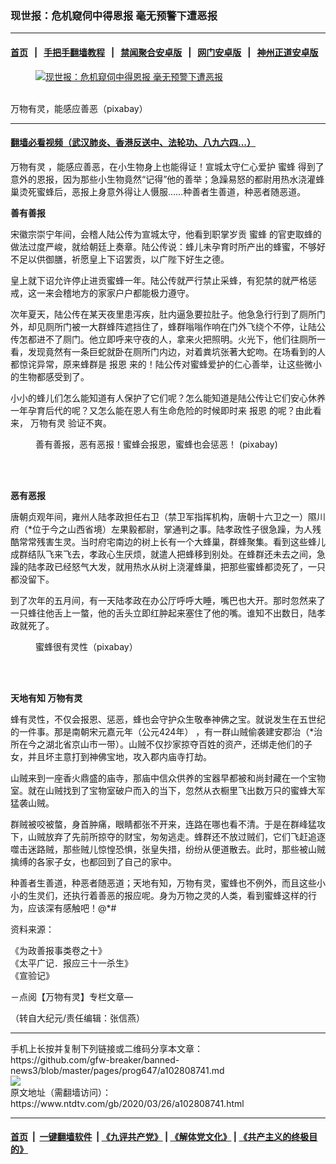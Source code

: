 ### 现世报：危机窥伺中得恩报 毫无预警下遭恶报
------------------------

#### [首页](https://github.com/gfw-breaker/banned-news3/blob/master/README.md) &nbsp;&nbsp;|&nbsp;&nbsp; [手把手翻墙教程](https://github.com/gfw-breaker/guides/wiki) &nbsp;&nbsp;|&nbsp;&nbsp; [禁闻聚合安卓版](https://github.com/gfw-breaker/bn-android) &nbsp;&nbsp;|&nbsp;&nbsp; [网门安卓版](https://github.com/oGate2/oGate) &nbsp;&nbsp;|&nbsp;&nbsp; [神州正道安卓版](https://github.com/SzzdOgate/update) 



<div><div class="featured_image">
 <a href="https://i.ntdtv.com/assets/uploads/2020/03/2020-03-26_134254.jpg" target="_blank">
  <figure>
   <img alt="现世报：危机窥伺中得恩报 毫无预警下遭恶报" src="https://i.ntdtv.com/assets/uploads/2020/03/2020-03-26_134254-800x450.jpg"/>
  </figure><br/>
 </a>
 <span class="caption">
  万物有灵，能感应善恶（pixabay）
 </span>
</div>
</div><hr/>

#### [翻墙必看视频（武汉肺炎、香港反送中、法轮功、八九六四...）](https://github.com/gfw-breaker/banned-news3/blob/master/pages/link3.md)

<div><div class="post_content" itemprop="articleBody">
 <p>
  <ok href="https://www.ntdtv.com/gb/万物有灵.htm">
   万物有灵
  </ok>
  ，能感应善恶，在小生物身上也能得证！宣城太守仁心爱护
  <ok href="https://www.ntdtv.com/gb/蜜蜂.htm">
   蜜蜂
  </ok>
  得到了意外的恩报，因为那些小生物竟然“记得”他的善举；急躁易怒的都尉用热水浇灌蜂巢烫死蜜蜂后，恶报上身意外得让人慑服……种善者生善道，种恶者随恶道。
 </p>
 <p>
  <strong>
   善有善报
  </strong>
 </p>
 <p>
  宋徽宗崇宁年间，会稽人陆公传为宣城太守，他看到职掌岁贡
  <ok href="https://www.ntdtv.com/gb/蜜蜂.htm">
   蜜蜂
  </ok>
  的官吏取蜂的做法过度严峻，就给朝廷上奏章。陆公传说：蜂儿未孕育时所产出的蜂蜜，不够好不足以供御膳，祈愿皇上下诏罢贡，以广陛下好生之德。
 </p>
 <p>
  皇上就下诏允许停止进贡蜜蜂一年。陆公传就严行禁止采蜂，有犯禁的就严格惩戒，这一来会稽地方的家家户户都能极力遵守。
 </p>
 <p>
  次年夏天，陆公传在某天夜里患泻疾，肚内逼急要拉肚子。他急急行行到了厕所门外，却见厕所门被一大群蜂阵遮挡住了，蜂群嗡嗡作响在门外飞绕个不停，让陆公传怎都进不了厕门。他立即呼来守夜的人，拿来火把照明。火光下，他们往厕所一看，发现竟然有一条巨蛇就卧在厕所门内边，对着粪坑张著大蛇吻。在场看到的人都惊诧异常，原来蜂群是
  <ok href="https://www.ntdtv.com/gb/报恩.htm">
   报恩
  </ok>
  来的！陆公传对蜜蜂爱护的仁心善举，让这些微小的生物都感受到了。
 </p>
 <p>
  小小的蜂儿们怎么能知道有人保护了它们呢？怎么能知道是陆公传让它们安心休养一年孕育后代的呢？又怎么能在恩人有生命危险的时候即时来
  <ok href="https://www.ntdtv.com/gb/报恩.htm">
   报恩
  </ok>
  的呢？由此看来，
  <ok href="https://www.ntdtv.com/gb/万物有灵.htm">
   万物有灵
  </ok>
  验证不爽。
 </p>
 <figure class="wp-caption alignnone" id="attachment_102808743" style="width: 600px">
  <img alt="" class="size-medium wp-image-102808743" src="https://i.ntdtv.com/assets/uploads/2020/03/2020-03-26_133956-600x403.jpg">
   <br/><figcaption class="wp-caption-text">
    善有善报，恶有恶报！蜜蜂会报恩，蜜蜂也会惩恶！ (pixabay)
   </figcaption><br/>
  </img>
 </figure><br/>
 <p>
  <strong>
   恶有恶报
  </strong>
 </p>
 <p>
  唐朝贞观年间，雍州人陆孝政担任右卫（禁卫军指挥机构，唐朝十六卫之一）隰川府（*位于今之山西省境）左果毅都尉，掌通判之事。陆孝政性子很急躁，为人残酷常常残害生灵。当时府宅南边的树上长有一个大蜂巢，群蜂聚集。看到这些蜂儿成群结队飞来飞去，孝政心生厌烦，就遣人把蜂移到别处。在蜂群还未去之间，急躁的陆孝政已经怒气大发，就用热水从树上浇灌蜂巢，把那些蜜蜂都烫死了，一只都没留下。
 </p>
 <p>
  到了次年的五月间，有一天陆孝政在办公厅呼呼大睡，嘴巴也大开。那时忽然来了一只蜂往他舌上一螫，他的舌头立即红肿起来塞住了他的嘴。谁知不出数日，陆孝政就死了。
 </p>
 <figure class="wp-caption alignnone" id="attachment_102808742" style="width: 600px">
  <img alt="" class="size-medium wp-image-102808742" src="https://i.ntdtv.com/assets/uploads/2020/03/2020-03-26_133846-600x368.jpg">
   <br/><figcaption class="wp-caption-text">
    蜜蜂很有灵性（pixabay）
   </figcaption><br/>
  </img>
 </figure><br/>
 <p>
  <strong>
   天地有知 万物有灵
  </strong>
 </p>
 <p>
  蜂有灵性，不仅会报恩、惩恶，蜂也会守护众生敬奉神佛之宝。就说发生在五世纪的一件事。那是南朝宋元嘉元年（公元424年） ，有一群山贼偷袭建安郡治（*治所在今之湖北省京山市一带）。山贼不仅抄家掠夺百姓的资产，还绑走他们的子女，并且坏主意打到神佛宝地，攻入郡内庙寺打劫。
 </p>
 <p>
  山贼来到一座香火鼎盛的庙寺，那庙中信众供养的宝器早都被和尚封藏在一个宝物室。就在山贼找到了宝物室破户而入的当下，忽然从衣橱里飞出数万只的蜜蜂大军猛袭山贼。
 </p>
 <p>
  群贼被咬被螫，身首肿痛，眼睛都张不开来，连路在哪也看不清。于是在群峰猛攻下，山贼放弃了先前所掠夺的财宝，匆匆逃走。蜂群还不放过贼们，它们飞赶追逐噬击迷路贼，那些贼儿惊惶恐惧，张皇失措，纷纷从便道散去。此时，那些被山贼擒缚的各家子女，也都回到了自己的家中。
 </p>
 <p>
  种善者生善道，种恶者随恶道；天地有知，万物有灵，蜜蜂也不例外，而且这些小小的生灵们，还执行着善恶的报应呢。身为万物之灵的人类，看到蜜蜂这样的行为，应该深有感触吧！@*#
 </p>
 <p>
  资料来源：
 </p>
 <p>
  《为政善报事类卷之十》
  <br/>
  《太平广记．报应三十一杀生》
  <br/>
  《宣验记》
 </p>
 <p>
  －点阅【万物有灵】专栏文章—
 </p>
 <p>
  （转自大纪元/责任编辑：张信燕）
 </p>
 <div class="single_ad">
 </div>
</div>
</div>
<hr/>
手机上长按并复制下列链接或二维码分享本文章：<br/>
https://github.com/gfw-breaker/banned-news3/blob/master/pages/prog647/a102808741.md <br/>
<a href='https://github.com/gfw-breaker/banned-news3/blob/master/pages/prog647/a102808741.md'><img src='https://github.com/gfw-breaker/banned-news3/blob/master/pages/prog647/a102808741.md.png'/></a> <br/>
原文地址（需翻墙访问）：https://www.ntdtv.com/gb/2020/03/26/a102808741.html


------------------------
#### [首页](https://github.com/gfw-breaker/banned-news3/blob/master/README.md) &nbsp;|&nbsp; [一键翻墙软件](https://github.com/gfw-breaker/nogfw/blob/master/README.md) &nbsp;| [《九评共产党》](https://github.com/gfw-breaker/9ping.md/blob/master/README.md#九评之一评共产党是什么) | [《解体党文化》](https://github.com/gfw-breaker/jtdwh.md/blob/master/README.md) | [《共产主义的终极目的》](https://github.com/gfw-breaker/gczydzjmd.md/blob/master/README.md)


<img src='http://gfw-breaker.win/banned-news3/pages/prog647/a102808741.md' width='0px' height='0px'/>
